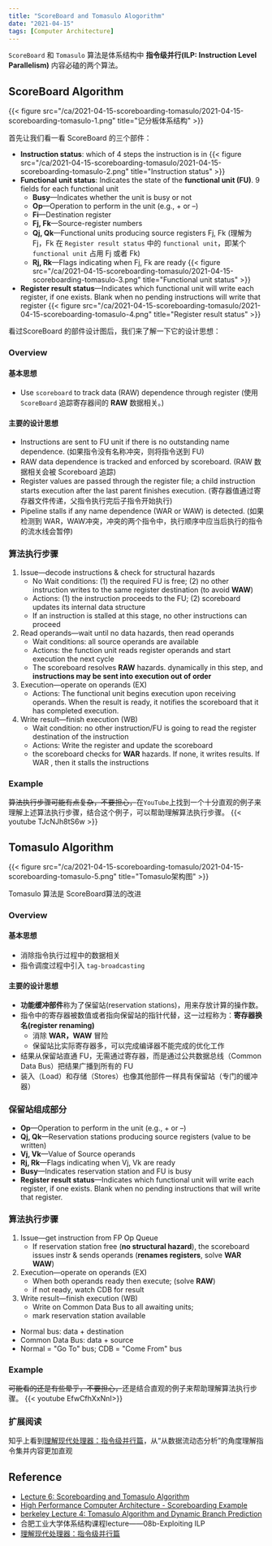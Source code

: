 ```yaml
---
title: "ScoreBoard and Tomasulo Alogorithm"
date: "2021-04-15"
tags: [Computer Architecture]
---
```


`ScoreBoard` 和 `Tomasulo` 算法是体系结构中 **指令级并行(ILP: Instruction Level Parallelism)** 内容必磕的两个算法。

## ScoreBoard Algorithm

{{< figure src="/ca/2021-04-15-scoreboarding-tomasulo/2021-04-15-scoreboarding-tomasulo-1.png" title="记分板体系结构" >}}

首先让我们看一看 ScoreBoard 的三个部件：
- **Instruction status**: which of 4 steps the instruction is in
{{< figure src="/ca/2021-04-15-scoreboarding-tomasulo/2021-04-15-scoreboarding-tomasulo-2.png" title="Instruction status" >}}
- **Functional unit status**: Indicates the state of the **functional unit (FU)**. 9 fields for each functional unit
  - **Busy**—Indicates whether the unit is busy or not
  - **Op**—Operation to perform in the unit (e.g., + or –)
  - **Fi**—Destination register
  - **Fj, Fk**—Source-register numbers
  - **Qj, Qk**—Functional units producing source registers Fj, Fk (理解为 Fj，Fk 在 `Register result status` 中的 `functional unit`，即某个 `functional unit` 占用 Fj 或者 Fk)
  - **Rj, Rk**—Flags indicating when Fj, Fk are ready
{{< figure src="/ca/2021-04-15-scoreboarding-tomasulo/2021-04-15-scoreboarding-tomasulo-3.png" title="Functional unit status" >}}
- **Register result status**—Indicates which functional unit will write each register, if one exists. Blank when no pending instructions will write that register
{{< figure src="/ca/2021-04-15-scoreboarding-tomasulo/2021-04-15-scoreboarding-tomasulo-4.png" title="Register result status" >}}

看过ScoreBoard 的部件设计图后，我们来了解一下它的设计思想：

### Overview

#### 基本思想
- Use `scoreboard` to track data (RAW) dependence through register (使用 `ScoreBoard` 追踪寄存器间的 **RAW** 数据相关。)

#### 主要的设计思想
- Instructions are sent to FU unit if there is no outstanding name dependence. (如果指令没有名称冲突，则将指令送到 FU)
- RAW data dependence is tracked and enforced by scoreboard. (RAW 数据相关会被 Scoreboard 追踪)
- Register values are passed through the register file; a child instruction starts execution after the
last parent finishes execution. (寄存器值通过寄存器文件传递，父指令执行完后子指令开始执行)
- Pipeline stalls if any name dependence (WAR or WAW) is detected. (如果检测到 WAR，WAW冲突，冲突的两个指令中，执行顺序中应当后执行的指令的流水线会暂停)

### 算法执行步骤
1. Issue—decode instructions & check for structural hazards
   - No Wait conditions: (1) the required FU is free; (2) no other instruction writes to the same register destination (to avoid **WAW**)
   - Actions: (1) the instruction proceeds to the FU; (2) scoreboard updates its internal data structure
   - If an instruction is stalled at this stage, no other instructions can proceed
2. Read operands—wait until no data hazards, then read operands
   - Wait conditions: all source operands are available
   - Actions: the function unit reads register operands and start execution the next cycle
   - The scoreboard resolves **RAW** hazards. dynamically in this step, and **instructions may be sent into execution out of order**
3. Execution—operate on operands (EX)
   - Actions: The functional unit begins execution upon receiving operands. When the result is ready, it notifies the scoreboard that it has completed execution.
4. Write result—finish execution (WB)
   - Wait condition: no other instruction/FU is going to read the register destination of the instruction
   - Actions: Write the register and update the scoreboard
   - the scoreboard checks for **WAR** hazards. If none, it writes results. If WAR , then it stalls the instructions


### Example
<del>算法执行步骤可能有点复杂，不要担心，</del>在`YouTube`上找到一个十分直观的例子来理解上述算法执行步骤，结合这个例子，可以帮助理解算法执行步骤。
{{< youtube TJcNJh8tS6w >}}

## Tomasulo Algorithm

{{< figure src="/ca/2021-04-15-scoreboarding-tomasulo/2021-04-15-scoreboarding-tomasulo-5.png" title="Tomasulo架构图" >}}

Tomasulo 算法是 ScoreBoard算法的改进

### Overview

#### 基本思想
- 消除指令执行过程中的数据相关
- 指令调度过程中引入 `tag-broadcasting`

#### 主要的设计思想
- **功能缓冲部件**称为了保留站(reservation stations)，用来存放计算的操作数。
- 指令中的寄存器被数值或者指向保留站的指针代替，这一过程称为：**寄存器换名(register renaming)**
  - 消除 **WAR，WAW** 冒险
  - 保留站比实际寄存器多，可以完成编译器不能完成的优化工作
- 结果从保留站直通 FU，无需通过寄存器，而是通过公共数据总线（Common Data Bus）把结果广播到所有的 FU
- 装入（Load）和存储（Stores）也像其他部件一样具有保留站（专门的缓冲器）

### 保留站组成部分
- **Op**—Operation to perform in the unit (e.g., + or –)
- **Qj, Qk**—Reservation stations producing source registers (value to be written)
- **Vj, Vk**—Value of Source operands
- **Rj, Rk**—Flags indicating when Vj, Vk are ready
- **Busy**—Indicates reservation station and FU is busy
- **Register result status**—Indicates which functional unit will write each register, if one exists. Blank when no pending instructions that will write that register. 

### 算法执行步骤
1. Issue—get instruction from FP Op Queue
   - If reservation station free (**no structural hazard**), the scoreboard issues instr & sends operands (**renames registers**, solve **WAR** **WAW**)
2. Execution—operate on operands (EX)
   - When both operands ready then execute; (solve **RAW**)
   - if not ready, watch CDB for result
3. Write result—finish execution (WB)
   - Write on Common Data Bus to all awaiting units;
   - mark reservation station available

- Normal bus: data + destination
- Common Data Bus: data + source
- Normal = "Go To" bus; CDB = "Come From" bus

### Example
<del>可能看的还是有些晕乎，不要担心，</del>还是结合直观的例子来帮助理解算法执行步骤。
{{< youtube EfwCfhXxNnI>}}

### 扩展阅读
知乎上看到[理解现代处理器：指令级并行篇](https://zhuanlan.zhihu.com/p/139241174)，从“从数据流动态分析”的角度理解指令集并内容更加直观


## Reference
- [Lecture 6: Scoreboarding and Tomasulo Algorithm](http://users.utcluj.ro/~sebestyen/_Word_docs/Cursuri/SSC_course_5_Scoreboard_ex.pdf)
- [High Performance Computer Architecture - Scoreboarding Example](https://www.youtube.com/watch?v=TJcNJh8tS6w)
- [berkeley Lecture 4: Tomasulo Algorithm and Dynamic Branch Prediction](https://people.eecs.berkeley.edu/~pattrsn/252F96/Lecture04.pdf)
- 合肥工业大学体系结构课程lecture——08b-Exploiting ILP
- [理解现代处理器：指令级并行篇](https://zhuanlan.zhihu.com/p/139241174)